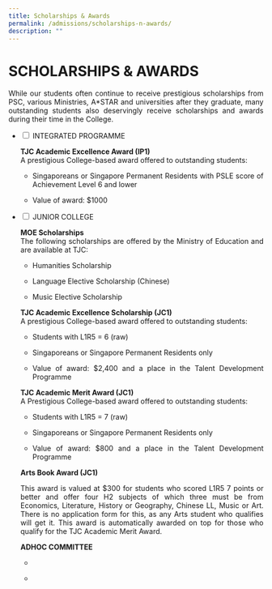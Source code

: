 ```yaml
---
title: Scholarships & Awards
permalink: /admissions/scholarships-n-awards/
description: ""
---
```

# SCHOLARSHIPS & AWARDS

<p style="text-align: justify;">While our students often continue to receive prestigious scholarships from PSC, various Ministries, A*STAR and universities after they graduate, many outstanding students also deservingly receive scholarships and awards during their time in the College.</p>

<ul class="jekyllcodex_accordion">
  <li>
    <input type="checkbox" id="accordion1">
    <label for="accordion1">INTEGRATED PROGRAMME</label>
    <div>
			<p style="text-align: justify;"><b>TJC Academic Excellence Award (IP1)</b><br>A prestigious College-based award offered to outstanding students:</p>
			<ul>
				<li><p style="text-align: justify;">Singaporeans or Singapore Permanent Residents with PSLE score of Achievement Level 6 and lower</p></li>
				<li><p style="text-align: justify;">Value of award: $1000</p></li>
				</ul>
    </div>
	</li> 
  <li>
    <input type="checkbox" id="accordion2">
    <label for="accordion2">JUNIOR COLLEGE</label>
    <div>
				<p style="text-align: justify;"><b>MOE Scholarships</b><br>The following scholarships are offered by the Ministry of Education and are available at TJC:</p>
			<ul>
				<li><p style="text-align: justify;">Humanities Scholarship</p></li>
				<li><p style="text-align: justify;">Language Elective Scholarship (Chinese)</p></li>				
				<li><p style="text-align: justify;">Music Elective Scholarship</p></li>
				</ul>
						<p style="text-align: justify;"><b>TJC Academic Excellence Scholarship (JC1)</b><br>A prestigious College-based award offered to outstanding students:</p>
			<ul>
				<li><p style="text-align: justify;">Students with L1R5 = 6 (raw)</p></li>
				<li><p style="text-align: justify;">Singaporeans or Singapore Permanent Residents only</p></li>
				<li><p style="text-align: justify;">Value of award: $2,400 and a place in the Talent Development Programme</p></li>
				</ul>
						<p style="text-align: justify;"><b>TJC Academic Merit Award (JC1)</b><br>A Prestigious College-based award offered to outstanding students:</p>
			<ul>
				<li><p style="text-align: justify;">Students with L1R5 = 7 (raw)</p></li>
				<li><p style="text-align: justify;">Singaporeans or Singapore Permanent Residents only</p></li>
				<li><p style="text-align: justify;">Value of award: $800 and a place in the Talent Development Programme</p></li>
				</ul>
						<p style="text-align: justify;"><b>Arts Book Award (JC1)</b><br></p>
				<p style="text-align: justify;">This award is valued at $300 for students who scored L1R5 7 points or better and offer four H2 subjects of which three must be from Economics, Literature, History or Geography, Chinese LL, Music or Art. There is no application form for this, as any Arts student who qualifies will get it. This award is automatically awarded on top for those who qualify for the TJC Academic Merit Award.</p>
						<p style="text-align: justify;"><b>ADHOC COMMITTEE</b><br></p>
			<ul>
				<li><p style="text-align: justify;"></p></li>
				<li><p style="text-align: justify;"></p></li>
				</ul>
    </div>
	</li> 
	</ul>